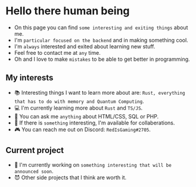 # Hello there human being
* On this page you can find `some interesting and exiting things` about me. 
* I'm `particular focused on the backend` and in making something cool.
* I'm `always` interested and exited about learning new stuff.
* Feel free to contact me at `any` time.
* Oh and I love to make `mistakes` to be able to get better in programming.

## My interests
- 📚 Interesting things I want to learn more about are: `Rust, everything that has to do with memory and Quantum Computing`.
- 💻 I'm currently learning more about `Rust` and `TS/JS`.
- 💬 You can ask me `anything` about HTML/CSS, SQL or PHP.
- 🍃 If there is `something` interesting, I'm available for collaberations.
- 🎮 You can reach me out on Discord: `RedIsGaming#2705`.

## Current project
- 🔭 I'm currently working on `something interesting that will be announced soon`.
- 😈 Other side projects that I think are worth it.
